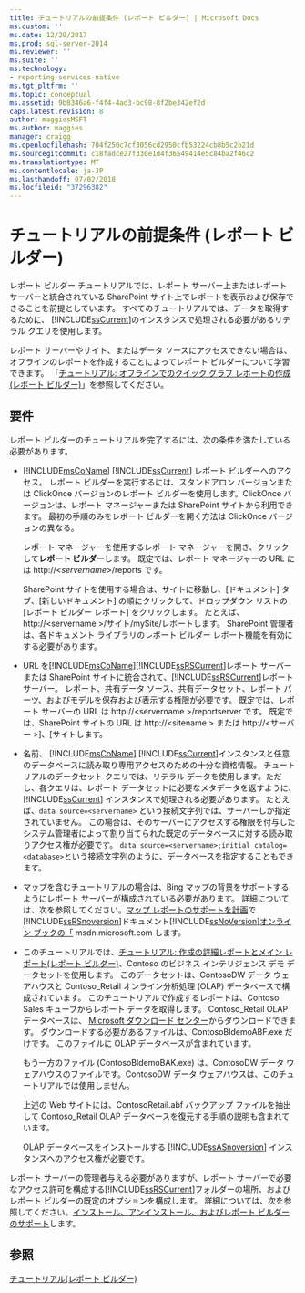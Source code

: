 ```yaml
---
title: チュートリアルの前提条件 (レポート ビルダー) | Microsoft Docs
ms.custom: ''
ms.date: 12/29/2017
ms.prod: sql-server-2014
ms.reviewer: ''
ms.suite: ''
ms.technology:
- reporting-services-native
ms.tgt_pltfrm: ''
ms.topic: conceptual
ms.assetid: 9b8346a6-f4f4-4ad3-bc98-8f2be342ef2d
caps.latest.revision: 8
author: maggiesMSFT
ms.author: maggies
manager: craigg
ms.openlocfilehash: 704f250c7cf3056cd2950cfb53224cb8b5c2b21d
ms.sourcegitcommit: c18fadce27f330e1d4f36549414e5c84ba2f46c2
ms.translationtype: MT
ms.contentlocale: ja-JP
ms.lasthandoff: 07/02/2018
ms.locfileid: "37296382"
---
```

# <a name="prerequisites-for-tutorials-report-builder"></a>チュートリアルの前提条件 (レポート ビルダー)
  レポート ビルダー チュートリアルでは、レポート サーバー上またはレポート サーバーと統合されている SharePoint サイト上でレポートを表示および保存できることを前提としています。 すべてのチュートリアルでは、データを取得するために、 [!INCLUDE[ssCurrent](../includes/sscurrent-md.md)]のインスタンスで処理される必要があるリテラル クエリを使用します。  
  
 レポート サーバーやサイト、またはデータ ソースにアクセスできない場合は、オフラインのレポートを作成することによってレポート ビルダーについて学習できます。 「[チュートリアル: オフラインでのクイック グラフ レポートの作成 &#40;レポート ビルダー&#41;](report-builder/tutorial-create-a-quick-chart-report-offline-report-builder.md)」を参照してください。  
  
## <a name="requirements"></a>要件  
 レポート ビルダーのチュートリアルを完了するには、次の条件を満たしている必要があります。  
  
-    [!INCLUDE[msCoName](../includes/msconame-md.md)] [!INCLUDE[ssCurrent](../includes/sscurrent-md.md)] レポート ビルダーへのアクセス。 レポート ビルダーを実行するには、スタンドアロン バージョンまたは ClickOnce バージョンのレポート ビルダーを使用します。ClickOnce バージョンは、レポート マネージャーまたは SharePoint サイトから利用できます。 最初の手順のみをレポート ビルダーを開く方法は ClickOnce バージョンの異なる。  
  
     レポート マネージャーを使用するレポート マネージャーを開き、クリックして**レポート ビルダー**します。 既定では、レポート マネージャーの URL には http://\<*servername*>/reports です。  
  
     SharePoint サイトを使用する場合は、サイトに移動し、[ドキュメント] タブ、[新しいドキュメント] の順にクリックして、ドロップダウン リストの [レポート ビルダー レポート] をクリックします。 たとえば、http://\<servername >/サイト/mySite/レポートします。 SharePoint 管理者は、各ドキュメント ライブラリのレポート ビルダー レポート機能を有効にする必要があります。  
  
-   URL を[!INCLUDE[msCoName](../includes/msconame-md.md)][!INCLUDE[ssRSCurrent](../includes/ssrscurrent-md.md)]レポート サーバーまたは SharePoint サイトに統合されて、[!INCLUDE[ssRSCurrent](../includes/ssrscurrent-md.md)]レポート サーバー。 レポート、共有データ ソース、共有データセット、レポート パーツ、およびモデルを保存および表示する権限が必要です。 既定では、レポート サーバーの URL は http://\<servername >/reportserver です。 既定では、SharePoint サイトの URL は http://\<sitename > または http://\<サーバー >]、[サイトします。  
  
-   名前、 [!INCLUDE[msCoName](../includes/msconame-md.md)] [!INCLUDE[ssCurrent](../includes/sscurrent-md.md)]インスタンスと任意のデータベースに読み取り専用アクセスのための十分な資格情報。 チュートリアルのデータセット クエリでは、リテラル データを使用します。ただし、各クエリは、レポート データセットに必要なメタデータを返すように、 [!INCLUDE[ssCurrent](../includes/sscurrent-md.md)] インスタンスで処理される必要があります。 たとえば、`data source=<servername>` という接続文字列では、サーバーしか指定されていません。 この場合は、そのサーバーにアクセスする権限を付与したシステム管理者によって割り当てられた既定のデータベースに対する読み取りアクセス権が必要です。 `data source=<servername>;initial catalog=<database>`という接続文字列のように、データベースを指定することもできます。  
  
-   マップを含むチュートリアルの場合は、Bing マップの背景をサポートするようにレポート サーバーが構成されている必要があります。 詳細については、次を参照してください。[マップ レポートのサポートを計画](plan-for-map-report-support.md)で[!INCLUDE[ssRSnoversion](../includes/ssrsnoversion-md.md)]ドキュメント[!INCLUDE[ssNoVersion](../includes/ssnoversion-md.md)][オンライン ブックの「](http://go.microsoft.com/fwlink/?LinkId=154888) msdn.microsoft.com します。  
  
-   このチュートリアルでは、[チュートリアル: 作成の詳細レポートとメイン レポート&#40;レポート ビルダー&#41;](tutorial-creating-drillthrough-and-main-reports-report-builder.md)、Contoso のビジネス インテリジェンス デモ データセットを使用します。 このデータセットは、ContosoDW データ ウェアハウスと Contoso_Retail オンライン分析処理 (OLAP) データベースで構成されています。 このチュートリアルで作成するレポートは、Contoso Sales キューブからレポート データを取得します。 Contoso_Retail OLAP データベースは、 [Microsoft ダウンロード センター](http://go.microsoft.com/fwlink/?LinkID=191575)からダウンロードできます。 ダウンロードする必要があるファイルは、ContosoBIdemoABF.exe だけです。 このファイルに OLAP データベースが含まれています。  
  
     もう一方のファイル (ContosoBIdemoBAK.exe) は、ContosoDW データ ウェアハウスのファイルです。ContosoDW データ ウェアハウスは、このチュートリアルでは使用しません。  
  
     上述の Web サイトには、ContosoRetail.abf バックアップ ファイルを抽出して Contoso_Retail OLAP データベースを復元する手順の説明も含まれています。  
  
     OLAP データベースをインストールする [!INCLUDE[ssASnoversion](../includes/ssasnoversion-md.md)] インスタンスへのアクセス権が必要です。  
  
 レポート サーバーの管理者与える必要がありますが、レポート サーバーで必要なアクセス許可を構成する[!INCLUDE[ssRSCurrent](../includes/ssrscurrent-md.md)]フォルダーの場所、およびレポート ビルダーの既定のオプションを構成します。 詳細については、次を参照してください。[インストール、アンインストール、およびレポート ビルダーのサポート](install-uninstall-and-report-builder-support.md)します。  
  
## <a name="see-also"></a>参照  
 [チュートリアル&#40;レポート ビルダー&#41;](report-builder-tutorials.md)  
  
  
